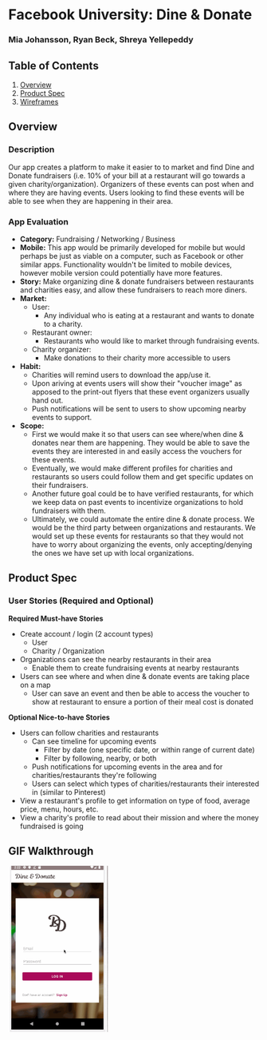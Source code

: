 Facebook University: Dine & Donate
===
### Mia Johansson, Ryan Beck, Shreya Yellepeddy


## Table of Contents
1. [Overview](#Overview)
1. [Product Spec](#Product-Spec)
1. [Wireframes](#Wireframes)

## Overview
### Description
Our app creates a platform to make it easier to to market and find Dine and Donate fundraisers (i.e. 10% of your bill at a restaurant will go towards a given charity/organization). Organizers of these events can post when and where they are having events. Users looking to find these events will be able to see when they are happening in their area.


### App Evaluation
- **Category:** Fundraising / Networking / Business
- **Mobile:** This app would be primarily developed for mobile but would perhaps be just as viable on a computer, such as Facebook or other similar apps. Functionality wouldn't be limited to mobile devices, however mobile version could potentially have more features.
- **Story:** Make organizing dine & donate fundraisers between restaurants and charities easy, and allow these fundraisers to reach more diners.
- **Market:** 
    - User: 
        - Any individual who is eating at a restaurant and wants to donate to a charity. 
    - Restaurant owner:
        - Restaurants who would like to market through fundraising events.
    - Charity organizer:
        - Make donations to their charity more accessible to users
- **Habit:** 
    - Charities will remind users to download the app/use it. 
    - Upon ariving at events users will show their "voucher image" as apposed to the print-out flyers that these event organizers usually hand out. 
    - Push notifications will be sent to users to show upcoming nearby events to support.
- **Scope:** 
    - First we would make it so that users can see where/when dine & donates near them are happening. They would be able to save the events they are interested in and easily access the vouchers for these events. 
    - Eventually, we would make different profiles for charities and restaurants so users could follow them and get specific updates on their fundraisers. 
    - Another future goal could be to have verified restaurants, for which we keep data on past events to incentivize organizations to hold fundraisers with them.
    - Ultimately, we could automate the entire dine & donate process. We would be the third party between organizations and restaurants. We would set up these events for restaurants so that they would not have to worry about organizing the events, only accepting/denying the ones we have set up with local organizations.



## Product Spec
### User Stories (Required and Optional)

**Required Must-have Stories**

* Create account / login (2 account types)
    * User
    * Charity / Organization
* Organizations can see the nearby restaurants in their area
    * Enable them to create fundraising events at nearby restaurants
* Users can see where and when dine & donate events are taking place on a map
    * User can save an event and then be able to access the voucher to show at restaurant to ensure a portion of their meal cost is donated 


**Optional Nice-to-have Stories**

* Users can follow charities and restaurants
    * Can see timeline for upcoming events
        * Filter by date (one specific date, or within range of current date)
        * Filter by following, nearby, or both
    * Push notifications for upcoming events in the area and for charities/restaurants they're following
    * Users can select which types of charities/restaurants their interested in (similar to Pinterest)
* View a restaurant's profile to get information on type of food, average price, menu, hours, etc. 
* View a charity's profile to read about their mission and where the money fundraised is going

## GIF Walkthrough 
<img src="https://github.com/facebook-university/team_project/blob/master/dine_and_donate_walkthrough.gif" width=200>

